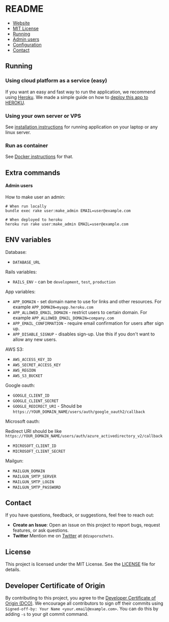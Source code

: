 # README

* [Website](https://about.microproject.app/)
* [MIT License](LICENSE)
* [Running](#running)
* [Admin users](#admin-users)
* [Configuration](#env-variables)
* [Contact](#contact)

## Running

### Using cloud platform as a service (easy)

If you want an easy and fast way to run the application, we recommend using [Heroku](https://www.heroku.com/).
We made a simple guide on how to [deploy this app to HEROKU](HEROKU.md).

### Using your own server or VPS

See [installation instructions](INSTALL.md) for running application on your laptop or any linux server.

### Run as container

See [Docker instructions](DOCKER.md) for that.

## Extra commands

#### Admin users

How to make user an admin:

```
# When run locally
bundle exec rake user:make_admin EMAIL=user@example.com

# When deployed to heroku
heroku run rake user:make_admin EMAIL=user@example.com
```

## ENV variables

Database:

* `DATABASE_URL`

Rails variables:

* `RAILS_ENV` - can be `development`, `test`, `production`

App variables:

* `APP_DOMAIN` - set domain name to use for links and other resources. For example `APP_DOMAIN=myapp.heroku.com`
* `APP_ALLOWED_EMAIL_DOMAIN` - restrict users to certain domain. For example `APP_ALLOWED_EMAIL_DOMAIN=company.com`
* `APP_EMAIL_CONFIRMATION` - require email confirmation for users after sign up.
* `APP_DISABLE_SIGNUP` - disables sign-up. Use this if you don't want to allow any new users.

AWS S3:

* `AWS_ACCESS_KEY_ID`
* `AWS_SECRET_ACCESS_KEY`
* `AWS_REGION`
* `AWS_S3_BUCKET`

Google oauth:

* `GOOGLE_CLIENT_ID`
* `GOOGLE_CLIENT_SECRET`
* `GOOGLE_REDIRECT_URI` - Should be `https://YOUR_DOMAIN_NAME/users/auth/google_oauth2/callback`

Microsoft oauth:

Redirect URI should be like `https://YOUR_DOMAIN_NAME/users/auth/azure_activedirectory_v2/callback`

* `MICROSOFT_CLIENT_ID`
* `MICROSOFT_CLIENT_SECRET`

Mailgun:

* `MAILGUN_DOMAIN`
* `MAILGUN_SMTP_SERVER`
* `MAILGUN_SMTP_LOGIN`
* `MAILGUN_SMTP_PASSWORD`

## Contact

If you have questions, feedback, or suggestions, feel free to reach out:
* **Create an Issue**: Open an issue on this project to report bugs, request features, or ask questions.
* **Twitter** Mention me on [Twitter](https://x.com/dzaporozhets) at `@dzaporozhets`.

## License

This project is licensed under the MIT License. See the [LICENSE](LICENSE) file for details.

## Developer Certificate of Origin

By contributing to this project, you agree to the [Developer Certificate of Origin (DCO)](DCO). We encourage all contributors to sign off their commits using `Signed-off-by: Your Name <your.email@example.com>`. You can do this by adding `-s` to your git commit command.
